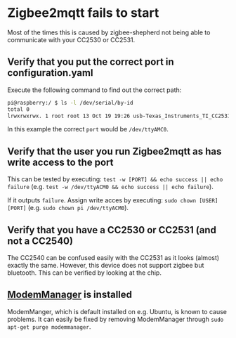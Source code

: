 ---
---
# Zigbee2mqtt fails to start
Most of the times this is caused by zigbee-shepherd not being able to communicate with your CC2530 or CC2531.

## Verify that you put the correct port in configuration.yaml
Execute the following command to find out the correct path:
```bash
pi@raspberry:/ $ ls -l /dev/serial/by-id
total 0
lrwxrwxrwx. 1 root root 13 Oct 19 19:26 usb-Texas_Instruments_TI_CC2531_USB_CDC___0X00124B0018ED3DDF-if00 -> ../../ttyACM0
```

In this example the correct `port` would be `/dev/ttyAMC0`.

## Verify that the user you run Zigbee2mqtt as has write access to the port
This can be tested by executing: `test -w [PORT] && echo success || echo failure` (e.g. `test -w /dev/ttyACM0 && echo success || echo failure`).

If it outputs `failure`. Assign write acces by executing: `sudo chown [USER] [PORT]` (e.g. `sudo chown pi /dev/ttyACM0`).

## Verify that you have a CC2530 or CC2531 (and not a CC2540)
The CC2540 can be confused easily with the CC2531 as it looks (almost) exactly the same. However, this device does not support zigbee but bluetooth. This can be verified by looking at the chip.

## [ModemManager](https://www.freedesktop.org/wiki/Software/ModemManager/) is installed
ModemManger, which is default installed on e.g. Ubuntu, is known to cause problems. It can easily be fixed by removing ModemManager through `sudo apt-get purge modemmanager`.

